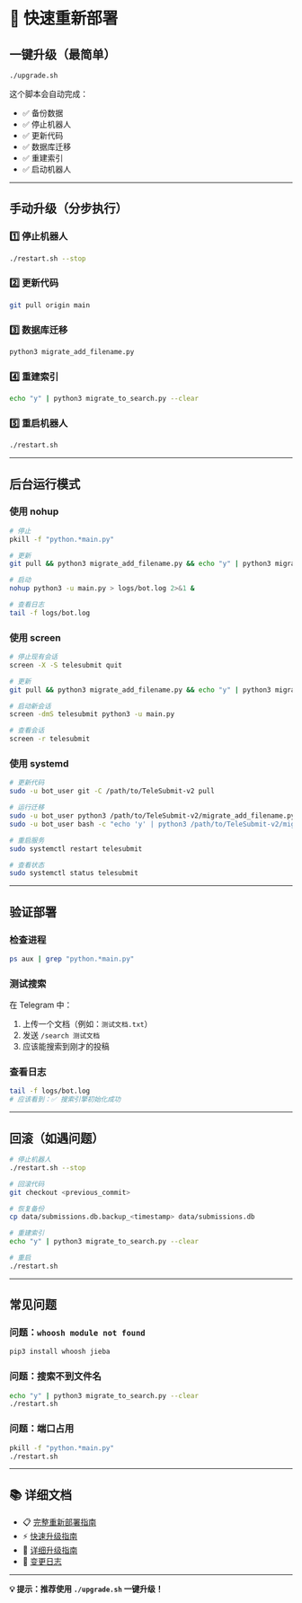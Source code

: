 # 🚀 快速重新部署

## 一键升级（最简单）

```bash
./upgrade.sh
```

这个脚本会自动完成：
- ✅ 备份数据
- ✅ 停止机器人
- ✅ 更新代码
- ✅ 数据库迁移
- ✅ 重建索引
- ✅ 启动机器人

---

## 手动升级（分步执行）

### 1️⃣ 停止机器人
```bash
./restart.sh --stop
```

### 2️⃣ 更新代码
```bash
git pull origin main
```

### 3️⃣ 数据库迁移
```bash
python3 migrate_add_filename.py
```

### 4️⃣ 重建索引
```bash
echo "y" | python3 migrate_to_search.py --clear
```

### 5️⃣ 重启机器人
```bash
./restart.sh
```

---

## 后台运行模式

### 使用 nohup
```bash
# 停止
pkill -f "python.*main.py"

# 更新
git pull && python3 migrate_add_filename.py && echo "y" | python3 migrate_to_search.py --clear

# 启动
nohup python3 -u main.py > logs/bot.log 2>&1 &

# 查看日志
tail -f logs/bot.log
```

### 使用 screen
```bash
# 停止现有会话
screen -X -S telesubmit quit

# 更新
git pull && python3 migrate_add_filename.py && echo "y" | python3 migrate_to_search.py --clear

# 启动新会话
screen -dmS telesubmit python3 -u main.py

# 查看会话
screen -r telesubmit
```

### 使用 systemd
```bash
# 更新代码
sudo -u bot_user git -C /path/to/TeleSubmit-v2 pull

# 运行迁移
sudo -u bot_user python3 /path/to/TeleSubmit-v2/migrate_add_filename.py
sudo -u bot_user bash -c "echo 'y' | python3 /path/to/TeleSubmit-v2/migrate_to_search.py --clear"

# 重启服务
sudo systemctl restart telesubmit

# 查看状态
sudo systemctl status telesubmit
```

---

## 验证部署

### 检查进程
```bash
ps aux | grep "python.*main.py"
```

### 测试搜索
在 Telegram 中：
1. 上传一个文档（例如：`测试文档.txt`）
2. 发送 `/search 测试文档`
3. 应该能搜索到刚才的投稿

### 查看日志
```bash
tail -f logs/bot.log
# 应该看到：✅ 搜索引擎初始化成功
```

---

## 回滚（如遇问题）

```bash
# 停止机器人
./restart.sh --stop

# 回滚代码
git checkout <previous_commit>

# 恢复备份
cp data/submissions.db.backup_<timestamp> data/submissions.db

# 重建索引
echo "y" | python3 migrate_to_search.py --clear

# 重启
./restart.sh
```

---

## 常见问题

### 问题：`whoosh module not found`
```bash
pip3 install whoosh jieba
```

### 问题：搜索不到文件名
```bash
echo "y" | python3 migrate_to_search.py --clear
./restart.sh
```

### 问题：端口占用
```bash
pkill -f "python.*main.py"
./restart.sh
```

---

## 📚 详细文档

- 📋 [完整重新部署指南](REDEPLOY_GUIDE.md)
- ⚡ [快速升级指南](UPGRADE_QUICKSTART.md)
- 🔧 [详细升级指南](FILENAME_SEARCH_UPGRADE.md)
- 📝 [变更日志](CHANGELOG.md)

---

**💡 提示：推荐使用 `./upgrade.sh` 一键升级！**

